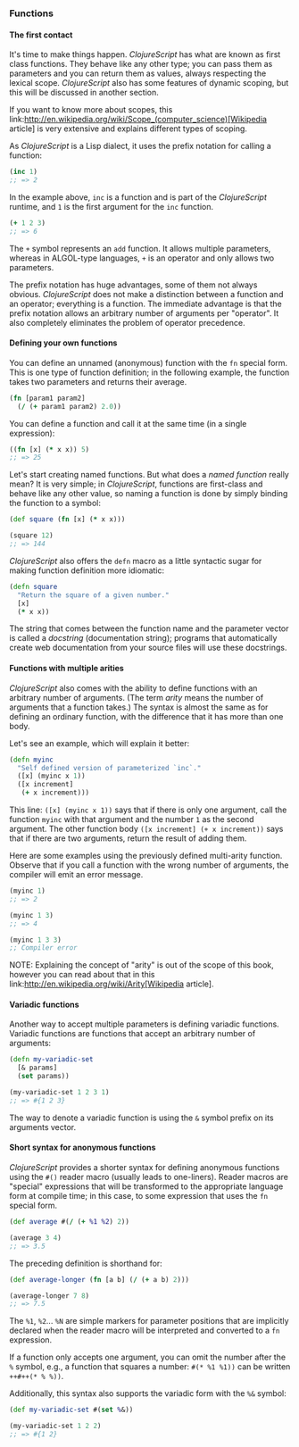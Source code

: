 ### Functions

#### The first contact

It's time to make things happen. _ClojureScript_ has what are known as first class functions. They behave like any other type; you can pass them as parameters and you can return them as values, always respecting the lexical scope. _ClojureScript_ also has some features of dynamic scoping, but this will be discussed in another section. 

If you want to know more about scopes, this link:http://en.wikipedia.org/wiki/Scope_(computer_science)[Wikipedia article] is very extensive and explains different types of scoping.

As _ClojureScript_ is a Lisp dialect, it uses the prefix notation for calling a function:

```clojure
(inc 1)
;; => 2
```

In the example above, `inc` is a function and is part of the _ClojureScript_ runtime, and `1` is the first argument for the `inc` function.

```clojure
(+ 1 2 3)
;; => 6
```

The `+` symbol represents an `add` function. It allows multiple parameters, whereas in ALGOL-type languages, `+` is an operator and only allows two parameters.

The prefix notation has huge advantages, some of them not always obvious. _ClojureScript_ does not make a distinction between a function and an operator; everything is a function. The immediate advantage is that the prefix notation allows an arbitrary number of arguments per "operator". It also completely eliminates the problem of operator precedence.


#### Defining your own functions   

You can define an unnamed (anonymous) function with the `fn` special form. This is one type of function definition; in the following example, the function takes two parameters and returns their average. 

```clojure
(fn [param1 param2]
  (/ (+ param1 param2) 2.0))
```

You can define a function and call it at the same time (in a single expression):

```clojure
((fn [x] (* x x)) 5)
;; => 25
```

Let's start creating named functions. But what does a _named function_ really mean? It is very simple; in _ClojureScript_, functions are first-class and behave like any other value, so naming a function is done by simply binding the function to a symbol:

```clojure
(def square (fn [x] (* x x)))

(square 12)
;; => 144
```

_ClojureScript_ also offers the `defn` macro as a little syntactic sugar for making function definition more idiomatic:

```clojure
(defn square
  "Return the square of a given number."
  [x]
  (* x x))
```

The string that comes between the function name and the parameter vector is called a _docstring_ (documentation string); programs that automatically create web documentation from your source files will use these docstrings.


#### Functions with multiple arities

_ClojureScript_ also comes with the ability to define functions with an arbitrary number of arguments. (The term _arity_ means the number of arguments that a function takes.) The syntax is almost the same as for defining an ordinary function, with the difference that it has more than one body.

Let's see an example, which will explain it better:

```clojure
(defn myinc
  "Self defined version of parameterized `inc`."
  ([x] (myinc x 1))
  ([x increment]
   (+ x increment)))
```

This line: `([x] (myinc x 1))` says that if there is only one argument, call the function `myinc` with that argument and the number `1` as the second argument. The other function body `([x increment] (+ x increment))` says that if there are two arguments, return the result of adding them.

Here are some examples using the previously defined multi-arity function. Observe that if you call a function with the wrong number of arguments, the compiler will emit an error message.

```clojure
(myinc 1)
;; => 2

(myinc 1 3)
;; => 4

(myinc 1 3 3)
;; Compiler error
```

NOTE: Explaining the concept of "arity" is out of the scope of this book, however you can read about that in this link:http://en.wikipedia.org/wiki/Arity[Wikipedia article].

#### Variadic functions

Another way to accept multiple parameters is defining variadic functions. Variadic functions are functions that accept an arbitrary number of arguments:

```clojure
(defn my-variadic-set
  [& params]
  (set params))

(my-variadic-set 1 2 3 1)
;; => #{1 2 3}
```

The way to denote a variadic function is using the `&` symbol prefix on its arguments vector.


#### Short syntax for anonymous functions

_ClojureScript_ provides a shorter syntax for defining anonymous functions using the `#()` reader macro (usually leads to one-liners). Reader macros are "special" expressions that will be transformed to the appropriate language form at compile time; in this case, to some expression that uses the `fn` special form.

```clojure
(def average #(/ (+ %1 %2) 2))

(average 3 4)
;; => 3.5
```

The preceding definition is shorthand for:

```clojure
(def average-longer (fn [a b] (/ (+ a b) 2)))

(average-longer 7 8)
;; => 7.5
```

The `%1`, `%2`... `%N` are simple markers for parameter positions that are implicitly declared when the reader macro will be interpreted and converted to a `fn` expression. 

If a function only accepts one argument, you can omit the number after the `%` symbol, e.g., a function that squares a number: `#(* %1 %1))` can be written `++#++(* % %))`.

Additionally, this syntax also supports the variadic form with the `%&` symbol:

```clojure
(def my-variadic-set #(set %&))

(my-variadic-set 1 2 2)
;; => #{1 2}
```